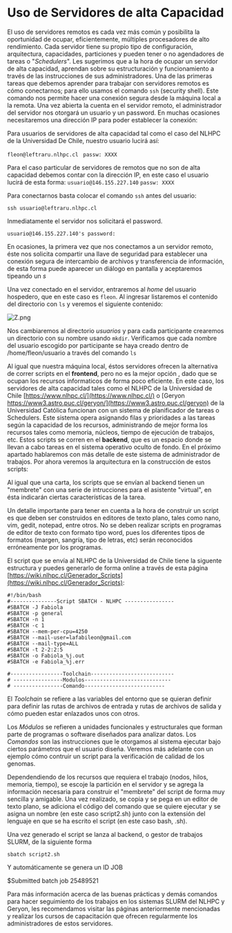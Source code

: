 # Uso de Servidores de alta Capacidad


El uso de servidores remotos es cada vez más común y posibilita la oportunidad de ocupar, eficientemente, múltiples procesadores de alto rendimiento. Cada servidor tiene su propio tipo de configuración, arquitectura, capacidades, particiones y pueden tener o no agendadores de tareas o "*Schedulers*". Les sugerimos que a la hora de ocupar un servidor de alta capacidad, aprendan sobre su estructuración y funcionamiento a través de las instrucciones de sus administradores.
Una de las primeras tareas que debemos aprender para trabajar con servidores remotos es cómo conectarnos; para ello usamos el comando ```ssh``` (security shell). Este comando nos permite hacer una conexión segura desde la máquina local a la remota. Una vez abierta la cuenta en el servidor remoto, el administrador del servidor nos otorgará un usuario y un password. En muchas ocasiones necesitaremos una dirección IP para poder establecer la conexión:

Para usuarios de servidores de alta capacidad tal como el caso del NLHPC de la Universidad De Chile, nuestro usuario lucirá así: 

```fleon@leftraru.nlhpc.cl```
``` passw: XXXX```

Para el caso particular de servidores de remotos que no son de alta capacidad debemos contar con la dirección IP, en este caso el usuario lucirá de esta forma:
```usuario@146.155.227.140```
```passw: XXXX```

Para conectarnos basta colocar el comando ```ssh``` antes del usuario:

```
ssh usuario@leftraru.nlhpc.cl

```
Inmediatamente el servidor nos solicitará el password.

```usuario@146.155.227.140's password:```


En ocasiones, la primera vez que nos conectamos a un servidor remoto, éste nos solicita compartir una llave de seguridad para establecer una conexión segura de intercambio de archivos y transferencia de información, de esta forma puede aparecer un diálogo en pantalla y aceptaremos tipeando un *s*

Una vez conectado en el servidor, entraremos al *home* del usuario hospedero, que en este caso es ```fleon```. Al ingresar listaremos el contenido del directorio con ```ls``` y veremos el siguiente contenido: 

![Z.png](https://github.com/lafabi/Genobiostoic/blob/main/Z.png)


Nos cambiaremos al directorio *usuarios* y para cada participante crearemos un directorio con su nombre usando ```mkdir```. Verificamos que cada nombre del usuario escogido por participante se haya creado dentro de /home/fleon/usuario a través del comando ```ls```


Al igual que nuestra máquina local, éstos servidores ofrecen la alternativa de correr scripts en el **frontend**, pero no es la mejor opción , dado que se ocupan los recursos informaticos de forma poco eficiente. En este caso, los servidores de alta capacidad tales como el NLHPC de la Universidad de Chile [https://www.nlhpc.cl/](https://www.nlhpc.cl/) o [Geryon https://www3.astro.puc.cl/geryon/](https://www3.astro.puc.cl/geryon) de la Universidad Católica funcionan con un sistema de planificador de tareas o Schedulers. Este sistema opera asignando filas y prioridades a las tareas según la capacidad de los recursos, administrando de mejor forma los recursos tales como memoria, núcleos, tiempo de ejecución de trabajos, etc. Estos scripts se corren en el **backend**, que es un espacio donde se llevan a cabo tareas en el sistema operativo oculto de fondo. En el próximo apartado hablaremos con más detalle de este sistema de administrador de trabajos. Por ahora veremos la arquitectura en la construcción de estos scripts: 

Al igual que una carta, los scripts que se envían al backend tienen un "membrete" con una serie de intrucciones para el asistente "virtual", en ésta indicarán ciertas características de la tarea. 

Un detalle importante para tener en cuenta a la hora de construir un script es que deben ser construidos en editores de texto plano, tales como nano, vim, gedit, notepad, entre otros. No se deben realizar scripts en programas de editor de texto con formato tipo word, pues los diferentes tipos de formatos (margen, sangría, tipo de letras, etc) serán reconocidos erróneamente por los programas. 

El script que se envía al NLHPC de la Universidad de Chile tiene la siguente estructura y puedes generarlo de forma online a través de esta página [https://wiki.nlhpc.cl/Generador_Scripts](https://wiki.nlhpc.cl/Generador_Scripts): 

```
#!/bin/bash
#---------------Script SBATCH - NLHPC ----------------
#SBATCH -J Fabiola
#SBATCH -p general
#SBATCH -n 1
#SBATCH -c 1
#SBATCH --mem-per-cpu=4250
#SBATCH --mail-user=lafabileon@gmail.com
#SBATCH --mail-type=ALL
#SBATCH -t 2-2:2:5
#SBATCH -o Fabiola_%j.out
#SBATCH -e Fabiola_%j.err

#-----------------Toolchain---------------------------
# ----------------Modulos----------------------------
# ----------------Comando--------------------------
```

El *Toolchain* se refiere a las variables del entorno que se quieran definir para definir las rutas de archivos de entrada y rutas de archivos de salida y cómo pueden estar enlazados unos con otros.

Los *Módulos* se refieren a unidades funcionales y estructurales que forman parte de programas o software diseñados para analizar datos.
Los *Comandos* son las instrucciones que le otorgamos al sistema ejecutar bajo ciertos parámetros que el usuario diseña. Veremos más adelante con un ejemplo cómo contruir un script para la verificación de calidad de los genomas.

Dependendiendo de los recursos que requiera el trabajo (nodos, hilos, memoria, tiempo), se escoje la partición en el servidor y se agrega la información necesaria para construir el "membrete" del script de forma muy sencilla y amigable. Una vez realizado, se copia y se pega en un editor de texto plano, se adiciona el código del comando que se quiere ejecutar y se asigna un nombre (en este caso script2.sh) junto con la extensión del lenguaje en que se ha escrito el script (en este caso bash, .sh). 

Una vez generado el script se lanza al backend, o  gestor de trabajos SLURM,  de la siguiente forma
```
sbatch script2.sh
```

Y automáticamente se genera un ID JOB

$Submitted batch job 25489521

Para más información acerca de las buenas prácticas y demás comandos para hacer seguimiento de los trabajos en los sistemas SLURM del NLHPC y Geryon, les recomendamos visitar las páginas anteriormente mencionadas y realizar los cursos de capacitación que ofrecen regularmente los administradores de estos servidores.
